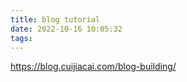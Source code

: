 ```yaml
---
title: blog tutorial
date: 2022-10-16 10:05:32
tags:
---
```


https://blog.cuijiacai.com/blog-building/
